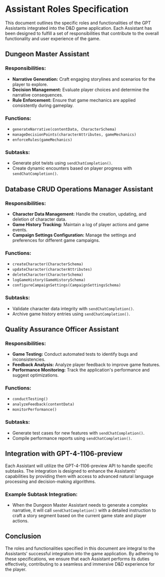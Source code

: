 # Assistant Roles Specification

This document outlines the specific roles and functionalities of the GPT Assistants integrated into the D&D game application. Each Assistant has been designed to fulfill a set of responsibilities that contribute to the overall functionality and user experience of the game.

## Dungeon Master Assistant

### Responsibilities:
- **Narrative Generation:** Craft engaging storylines and scenarios for the player to explore.
- **Decision Management:** Evaluate player choices and determine the narrative consequences.
- **Rule Enforcement:** Ensure that game mechanics are applied consistently during gameplay.

### Functions:
- `generateNarrative(contentData, CharacterSchema)`
- `manageDecisionPoints(characterAttributes, gameMechanics)`
- `enforceRules(gameMechanics)`

### Subtasks:
- Generate plot twists using `sendChatCompletion()`.
- Create dynamic encounters based on player progress with `sendChatCompletion()`.

## Database CRUD Operations Manager Assistant

### Responsibilities:
- **Character Data Management:** Handle the creation, updating, and deletion of character data.
- **Game History Tracking:** Maintain a log of player actions and game events.
- **Campaign Settings Configuration:** Manage the settings and preferences for different game campaigns.

### Functions:
- `createCharacter(CharacterSchema)`
- `updateCharacter(characterAttributes)`
- `deleteCharacter(CharacterSchema)`
- `logGameHistory(GameHistorySchema)`
- `configureCampaignSettings(CampaignSettingsSchema)`

### Subtasks:
- Validate character data integrity with `sendChatCompletion()`.
- Archive game history entries using `sendChatCompletion()`.

## Quality Assurance Officer Assistant

### Responsibilities:
- **Game Testing:** Conduct automated tests to identify bugs and inconsistencies.
- **Feedback Analysis:** Analyze player feedback to improve game features.
- **Performance Monitoring:** Track the application's performance and suggest optimizations.

### Functions:
- `conductTesting()`
- `analyzeFeedback(contentData)`
- `monitorPerformance()`

### Subtasks:
- Generate test cases for new features with `sendChatCompletion()`.
- Compile performance reports using `sendChatCompletion()`.

## Integration with GPT-4-1106-preview

Each Assistant will utilize the GPT-4-1106-preview API to handle specific subtasks. The integration is designed to enhance the Assistants' capabilities by providing them with access to advanced natural language processing and decision-making algorithms.

### Example Subtask Integration:
- When the Dungeon Master Assistant needs to generate a complex narrative, it will call `sendChatCompletion()` with a detailed instruction to craft a story segment based on the current game state and player actions.

## Conclusion

The roles and functionalities specified in this document are integral to the Assistants' successful integration into the game application. By adhering to these specifications, we ensure that each Assistant performs its duties effectively, contributing to a seamless and immersive D&D experience for the player.